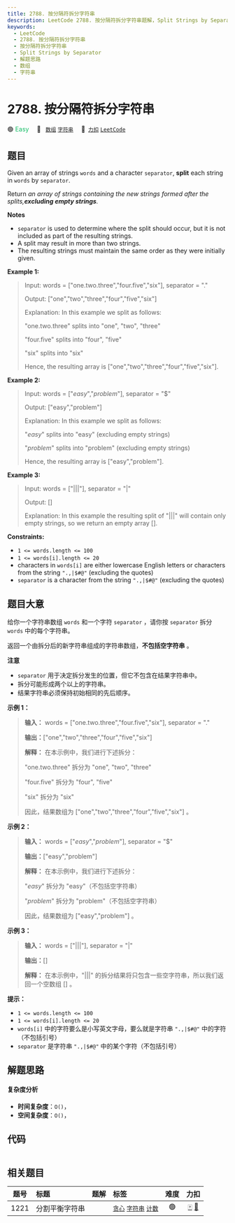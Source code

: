 ```yaml
---
title: 2788. 按分隔符拆分字符串
description: LeetCode 2788. 按分隔符拆分字符串题解，Split Strings by Separator，包含解题思路、复杂度分析以及完整的 JavaScript 代码实现。
keywords:
  - LeetCode
  - 2788. 按分隔符拆分字符串
  - 按分隔符拆分字符串
  - Split Strings by Separator
  - 解题思路
  - 数组
  - 字符串
---
```


# 2788. 按分隔符拆分字符串

🟢 <font color=#15bd66>Easy</font>&emsp; 🔖&ensp; [`数组`](/tag/array.md) [`字符串`](/tag/string.md)&emsp; 🔗&ensp;[`力扣`](https://leetcode.cn/problems/split-strings-by-separator) [`LeetCode`](https://leetcode.com/problems/split-strings-by-separator)

## 题目

Given an array of strings `words` and a character `separator`, **split** each
string in `words` by `separator`.

Return _an array of strings containing the new strings formed after the
splits,**excluding empty strings**._

**Notes**

  * `separator` is used to determine where the split should occur, but it is not included as part of the resulting strings.
  * A split may result in more than two strings.
  * The resulting strings must maintain the same order as they were initially given.



**Example 1:**

> Input: words = ["one.two.three","four.five","six"], separator = "."
> 
> Output: ["one","two","three","four","five","six"]
> 
> Explanation: In this example we split as follows:
> 
> 
> 
> "one.two.three" splits into "one", "two", "three"
> 
> "four.five" splits into "four", "five"
> 
> "six" splits into "six" 
> 
> 
> 
> Hence, the resulting array is ["one","two","three","four","five","six"].

**Example 2:**

> Input: words = ["$easy$","$problem$"], separator = "$"
> 
> Output: ["easy","problem"]
> 
> Explanation: In this example we split as follows: 
> 
> 
> 
> "$easy$" splits into "easy" (excluding empty strings)
> 
> "$problem$" splits into "problem" (excluding empty strings)
> 
> 
> 
> Hence, the resulting array is ["easy","problem"].

**Example 3:**

> Input: words = ["|||"], separator = "|"
> 
> Output: []
> 
> Explanation: In this example the resulting split of "|||" will contain only empty strings, so we return an empty array []. 



**Constraints:**

  * `1 <= words.length <= 100`
  * `1 <= words[i].length <= 20`
  * characters in `words[i]` are either lowercase English letters or characters from the string `".,|$#@"` (excluding the quotes)
  * `separator` is a character from the string `".,|$#@"` (excluding the quotes)


## 题目大意

给你一个字符串数组 `words` 和一个字符 `separator` ，请你按 `separator` 拆分 `words` 中的每个字符串。

返回一个由拆分后的新字符串组成的字符串数组，**不包括空字符串** 。

**注意**

  * `separator` 用于决定拆分发生的位置，但它不包含在结果字符串中。
  * 拆分可能形成两个以上的字符串。
  * 结果字符串必须保持初始相同的先后顺序。



**示例 1：**

> 
> 
> 
> 
> 
> **输入：** words = ["one.two.three","four.five","six"], separator = "."
> 
> **输出：**["one","two","three","four","five","six"]
> 
> **解释：** 在本示例中，我们进行下述拆分：
> 
> 
> 
> "one.two.three" 拆分为 "one", "two", "three"
> 
> "four.five" 拆分为 "four", "five"
> 
> "six" 拆分为 "six" 
> 
> 
> 
> 因此，结果数组为 ["one","two","three","four","five","six"] 。

**示例 2：**

> 
> 
> 
> 
> 
> **输入：** words = ["$easy$","$problem$"], separator = "$"
> 
> **输出：**["easy","problem"]
> 
> **解释：** 在本示例中，我们进行下述拆分：
> 
> 
> 
> "$easy$" 拆分为 "easy"（不包括空字符串）
> 
> "$problem$" 拆分为 "problem"（不包括空字符串）
> 
> 
> 
> 因此，结果数组为 ["easy","problem"] 。
> 
> 

**示例 3：**

> 
> 
> 
> 
> 
> **输入：** words = ["|||"], separator = "|"
> 
> **输出：**[]
> 
> **解释：** 在本示例中，"|||" 的拆分结果将只包含一些空字符串，所以我们返回一个空数组 [] 。 



**提示：**

  * `1 <= words.length <= 100`
  * `1 <= words[i].length <= 20`
  * `words[i]` 中的字符要么是小写英文字母，要么就是字符串 `".,|$#@"` 中的字符（不包括引号）
  * `separator` 是字符串 `".,|$#@"` 中的某个字符（不包括引号）


## 解题思路

#### 复杂度分析

- **时间复杂度**：`O()`，
- **空间复杂度**：`O()`，

## 代码

```javascript

```

## 相关题目

<!-- prettier-ignore -->
| 题号 | 标题 | 题解 | 标签 | 难度 | 力扣 |
| :------: | :------ | :------: | :------ | :------: | :------: |
| 1221 | 分割平衡字符串 |  |  [`贪心`](/tag/greedy.md) [`字符串`](/tag/string.md) [`计数`](/tag/counting.md) | 🟢 | [🀄️](https://leetcode.cn/problems/split-a-string-in-balanced-strings) [🔗](https://leetcode.com/problems/split-a-string-in-balanced-strings) |